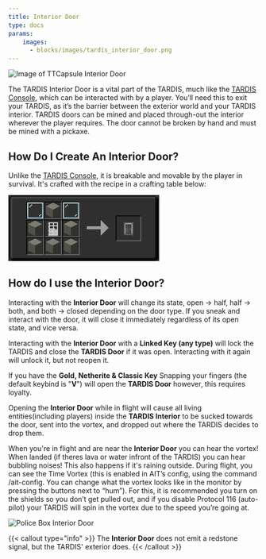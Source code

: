 ```yaml
---
title: Interior Door
type: docs
params:
    images:
      - blocks/images/tardis_interior_door.png
---
```


![Image of TTCapsule Interior Door](images/tardis_interior_door.png)

The TARDIS Interior Door is a vital part of the TARDIS, much like the [TARDIS Console](../console), which can be interacted with by a player. You’ll need this to exit your TARDIS, as it’s the barrier between the exterior world and your TARDIS interior. TARDIS doors can be mined and placed through-out the interior wherever the player requires. The door cannot be broken by hand and must be mined with a pickaxe.
## How Do I Create An Interior Door?
Unlike the [TARDIS Console](../console), it is breakable and movable by the player in survival. It's crafted with the recipe in a crafting table below:

![TARDIS Interior Door Recipe](images/interior_door/recipe.png)

## How do I use the Interior Door?
Interacting with the **Interior Door** will change its state, open -> half, half -> both, and both -> closed depending on the door type. If you sneak and interact with the door, it will close it immediately regardless of its open state, and vice versa.

Interacting with the **Interior Door** with a **Linked Key (any type)** will lock the TARDIS and close the **TARDIS Door** if it was open. Interacting with it again will unlock it, but not reopen it.

If you have the **Gold, Netherite & Classic Key** Snapping your fingers (the default keybind is "**V**") will open the **TARDIS Door** however, this requires loyalty.

Opening the **Interior Door** while in flight will cause all living entities(including players) inside the **TARDIS Interior** to be sucked towards the door, sent into the vortex, and dropped out where the TARDIS decides to drop them.

When you're in flight and are near the **Interior Door** you can hear the vortex! When landed (if theres lava or water infront of the TARDIS) you can hear bubbling noises! This also happens if it's raining outside. During flight, you can see the Time Vortex (this is enabled in AIT’s config, using the command /ait-config. You can change what the vortex looks like in the monitor by pressing the buttons next to “hum”). For this, it is recommended you turn on the shields so you don’t get pulled out, and if you disable Protocol 116 (auto-pilot) your TARDIS will spin in the vortex due to the speed you’re going at. 

![Police Box Interior Door](images/interior_door/policebox_interior_door.png)

{{< callout type="info" >}}
  The **Interior Door** does not emit a redstone signal, but the TARDIS' exterior does.
{{< /callout >}}
